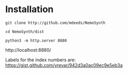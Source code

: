 # Installation

```shell
git clone http://github.com/mdeeds/NemoSynth

cd NemoSynth/dist

python3 -m http.server 8880
```

http://localhost:8880/

Labels for the index numbers are: 
https://gist.github.com/yrevar/942d3a0ac09ec9e5eb3a

